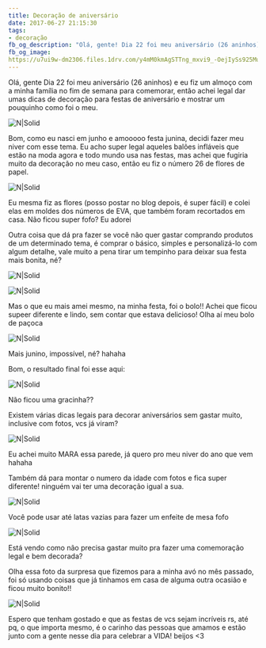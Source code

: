 ```yaml
---
title: Decoração de aniversário
date: 2017-06-27 21:15:30
tags: 
- decoração
fb_og_description: "Olá, gente! Dia 22 foi meu aniversário (26 aninhos) e eu fiz um almoço com a minha família no fim de semana para comemorar, então achei legal dar umas dicas de decoração para festas de aniversário e mostrar um pouquinho como foi o meu."
fb_og_image:
https://u7ui9w-dm2306.files.1drv.com/y4mM0kmAgSTTng_mxvi9_-OejIySs925MuR8lzuhLrohoqhD-zW0vC69qrc1Hp58cpazFUubpWnffB0gsq3VItZ12LhLbJ4_gYAcwq-qxdVaYEjb0kR6K27H-TMRwRLJobFmfMAsHjnowF-0ljVHz5WPgv_kYO_jzQgG1OcDSou1Uc2IKNixfRGHpRQbaQs24YxVgYEmvwBgzraOQPcrCk-eg?width=596&height=520&cropmode=none
---
```



Olá, gente
Dia 22 foi meu aniversário (26 aninhos) e eu fiz um almoço com a minha família no fim de semana para comemorar, então achei legal dar umas dicas de decoração para festas de aniversário e mostrar um pouquinho como foi o meu.

![N|Solid](https://u7ui9w-dm2306.files.1drv.com/y4mM0kmAgSTTng_mxvi9_-OejIySs925MuR8lzuhLrohoqhD-zW0vC69qrc1Hp58cpazFUubpWnffB0gsq3VItZ12LhLbJ4_gYAcwq-qxdVaYEjb0kR6K27H-TMRwRLJobFmfMAsHjnowF-0ljVHz5WPgv_kYO_jzQgG1OcDSou1Uc2IKNixfRGHpRQbaQs24YxVgYEmvwBgzraOQPcrCk-eg?width=596&height=520&cropmode=none)


<!-- more -->


Bom, como eu nasci em junho e amooooo festa junina, decidi fazer meu niver com esse tema.
Eu acho super legal aqueles balões infláveis que estão na moda agora e todo mundo usa nas festas, mas achei que fugiria muito da decoração no meu caso, então eu fiz o número 26 de flores de papel.

![N|Solid](https://iefadq-dm2306.files.1drv.com/y4mzZnYdGUNDJM9Z80uOEx4YF4gBXrfeIY3lCgEbW0r8oa0QDiZmInzizyC8gr6LP1mSRG2TSWXjKZMWfJHIzN5i1js7S9pIVsAyv7qFGN3Hg8UCFgNLCcF4xMUcrqDzQiY-8hqaYT2bdYmxu2AJJTx0478p8BZOSol7FUr53kj9EUkH4X6IEUD9TkHwi2hvBpmlF3ppoYHygC2AyzlvPY_iw?width=390&height=520&cropmode=none)

Eu mesma fiz as flores (posso postar no blog depois, é super fácil) e colei elas em moldes dos números de EVA, que também foram recortados em casa. Não ficou super fofo? Eu adorei 

Outra coisa que dá pra fazer se você  não quer gastar comprando produtos de um determinado tema, é comprar o básico, simples e personalizá-lo com algum detalhe, vale muito a pena tirar um tempinho para deixar sua festa mais bonita, né?

![N|Solid](https://iecq9w-dm2306.files.1drv.com/y4mliKw9sCPVrhWmRlBSyrg_0ORGJRC2QOntAvkeKjrieNYDwQDQYB7V4bFLoxTmN5A4gc6lvISWWWHU2qvldORdmFKHrpwjET1kX08h0GOgjUxESW82h34aUzEHCXgSPKaJwXGkD6i5fiICGNqYcba05Z0aW7xaFaXoqw6jJrs7ohG7rfR6hFmCOejhzrWyAspJGdDHcqfeEX_eI7nryejzQ?width=520&height=520&cropmode=none)

![N|Solid](https://u7sjba-dm2306.files.1drv.com/y4m64xZlhB8fGXJREtzGatgtyGhhwW6FJEHVbAPBd0bXRkBdzvSijmyAQ4LZrakGxKt-BROha0lq2zReawelIDH6GR1HX7zuZA2aKxbMivw8qOPNIcAEOl-tsAACo5T5mYKHssw4OYtfUjXKBAho-nPSfBSjVpGtOPfs4OHM-3EVYI0C52fOoJhOokSlFkMCwtR2dnZaP-U_dXHEKNbtcP33A?width=520&height=520&cropmode=none)

Mas o que eu mais amei mesmo, na minha festa, foi o bolo!!
Achei que ficou supeer diferente e lindo, sem contar que estava delicioso! 
Olha aí meu bolo de paçoca

![N|Solid](https://ied1gg-dm2306.files.1drv.com/y4m8qABAmmYRvef98dX1fZYzipbT2ELYmSKUHn7i3vOQcMCkL4MFaBdP8Jv6XqSWg-DpnT0x6dbr-7WhNRki3occPub3Mu_oAbNSuSzOkT-KGwx76Ty5m5Z31hUtRaKmS2UH2rt3l_FaU59fXnJDXWkNiPIBkmB82oAAuOu58flQ0OelC1giNkdBASa0tOx_SE-2gnLd7XKtUrtm1PlHlRB9A?width=532&height=520&cropmode=none)

Mais junino, impossível, né? hahaha

Bom, o resultado final foi esse aqui: 

![N|Solid](https://u7vtgg-dm2306.files.1drv.com/y4mPM5ZyHK5HxR5V9JP3Hv2YLTEhdw_nDXrAHeKQC2wrWfkE93f_TOOazhQLva17eu1-bbVMd-Soz1pV1XOwoeU0WCU0WHYphLXv5lCeDErkfg35hY2EZ2PpBoYkw8Dvk6qG0FHq4-GqFOf07px6Yn_jbCqp8TTXQfTvExo684Cy0M7lMB4YYNV4ReiZklmACm1wOjMELwQe1rgWIl2jT_naA?width=520&height=520&cropmode=none)

Não ficou uma gracinha??

Existem várias dicas legais para decorar aniversários sem gastar muito, inclusive com fotos, vcs já viram?

![N|Solid](https://iecqmq-dm2306.files.1drv.com/y4mqFFJXkM5_skDKfxtpf4CQQ8FBbLj9BUHijNMnrWhzp6k-F24aL0R-QumiOEfyOb3-P9wHgBRLH6Bi-W6PdC6VKYoqaq7Hl0wheepvYdq11BpSXtMMxWZPl1vYk9WDsPBtZIhqyLWAeX8hyp1v6TfStUsTRr2Ko75wMCtEKsqB6zw8eUfyN17Aa4zTBfsEm8MurWLBhY_L6tJs0RlJdHebg?width=525&height=520&cropmode=none)

Eu achei muito MARA essa parede, já quero pro meu niver do ano que vem hahaha

Também dá para montar o numero da idade com fotos e fica super diferente! ninguém vai ter uma decoração igual a sua.

![N|Solid](https://u7tsdg-dm2306.files.1drv.com/y4mDQne8zF-3F6FqeSNx5R7tPqi4chAZjICTUSFkVAMN_EWM9Q-W6Mrs2y0Dn3cpj-uygTCySLLfN6f6fSDgjxBli2fGMLOyz1XMJR3hfYnFHXph5zBbiFmDGTQAVdKKOuyrjN5gXbYgsYfL4B2NvGAor2WaV87d8V_deUFNmC-6TYSw9ppcfTjgDL3BolCLR98HesRZDs0PWsq1IcudWS19g?width=615&height=407&cropmode=none)

Você  pode usar até latas vazias para fazer um enfeite de mesa fofo 

![N|Solid](https://u7uppg-dm2306.files.1drv.com/y4m7FIcqCRMvZthOHIQJhOa3mdXI3Ljoq6CwPO2eb0bxit0UBoitDcGtaTRMYdB1dyP6v0Q0Lyw16wAkT5KSNwf40J3Ls7HbYz06siV-PF541ftcQoaFaVwFnAWswjdJJ-hZo604tQiypERyyUTA9tZ6cOWJHHxpUV1xfo6DVQs7XouRZwaIU1LAbhJmOnlrwBrc-o2bW0iT7vumF0DZPd2Sw?width=650&height=434&cropmode=none)

Está vendo como não precisa gastar muito pra fazer uma comemoração legal e bem decorada?

Olha essa foto da surpresa que fizemos para a minha avó no mês passado, foi só usando coisas que já tinhamos em casa de alguma outra ocasião e ficou muito bonito!!

![N|Solid](https://u7v0yq-dm2306.files.1drv.com/y4mW2zLCs1oHEZHp0toELhnjPh-EL6skOP8CfvsslDN06SuVcmR1fn5D_G-yTNyx7lzoDsP0kOBgpZTp8LKU7ZogmnunHOk7-xvWf12P3L0tlIL2OaKwqvv8448nbDXCqrP1SGHQutFAVov0rM2iDx73r8dDor9GQUWhBoR3RwGqbh6qQtPlK5AvZP_G-kOMqOulprLut2Gx-BKwJ4SU_RUYQ?width=503&height=520&cropmode=none)

Espero que tenham gostado e que as festas de vcs sejam incríveis rs, até pq, o que importa mesmo, é o carinho das pessoas que amamos e estão junto com a gente nesse dia para celebrar a VIDA! beijos <3 
